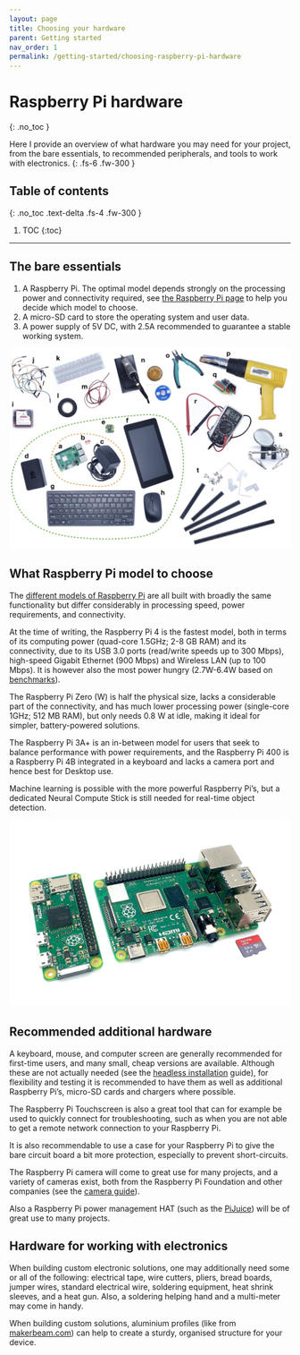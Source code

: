```yaml
---
layout: page
title: Choosing your hardware
parent: Getting started
nav_order: 1
permalink: /getting-started/choosing-raspberry-pi-hardware
---
```


# Raspberry Pi hardware
{: .no_toc }

Here I provide an overview of what hardware you may need for your project, from the bare essentials, to recommended peripherals, and tools to work with electronics.
{: .fs-6 .fw-300 }

## Table of contents
{: .no_toc .text-delta .fs-4 .fw-300 }

1. TOC
{:toc}
---

## The bare essentials

1. A Raspberry Pi. The optimal model depends strongly on the processing power and connectivity required, see [the Raspberry Pi page](raspberry-pi.html) to help you decide which model to choose.
2. A micro-SD card to store the operating system and user data.
3. A power supply of 5V DC, with 2.5A recommended to guarantee a stable working system.

[![Raspberry Pi Hardware](/assets/images/raspberry-pi-equipment.jpg?style=centerimgmed)](/assets/images/raspberry-pi-equipment.jpg)

## What Raspberry Pi model to choose
The [different models of Raspberry Pi](https://www.raspberrypi.org/products/) are all built with broadly the same functionality but differ considerably in processing speed, power requirements, and connectivity.

At the time of writing, the Raspberry Pi 4 is the fastest model, both in terms of its computing power (quad-core 1.5GHz; 2-8 GB RAM) and its connectivity, due to its USB 3.0 ports (read/write speeds up to 300 Mbps), high-speed Gigabit Ethernet (900 Mbps) and Wireless LAN (up to 100 Mbps). It is however also the most power hungry (2.7W-6.4W based on [benchmarks](https://www.pidramble.com/wiki/benchmarks/power-consumption)).

The Raspberry Pi Zero (W) is half the physical size, lacks a considerable part of the connectivity, and has much lower processing power (single-core 1GHz; 512 MB RAM), but only needs 0.8 W at idle, making it ideal for simpler, battery-powered solutions.

The Raspberry Pi 3A+ is an in-between model for users that seek to balance performance with power requirements, and the Raspberry Pi 400 is a Raspberry Pi 4B integrated in a keyboard and lacks a camera port and hence best for Desktop use.

Machine learning is possible with the more powerful Raspberry Pi’s, but a dedicated Neural Compute Stick is still needed for real-time object detection.

[![Raspberry Pi's](/assets/images/raspberry-pis.jpg?style=centerimgmed)](/assets/images/raspberry-pis.jpg)

## Recommended additional hardware
A keyboard, mouse, and computer screen are generally recommended for first-time users, and many small, cheap versions are available. Although these are not actually needed (see the [headless installation](gettomg=started/raspberry-pi-headless-setup.html) guide), for flexibility and testing it is recommended to have them as well as additional Raspberry Pi’s, micro-SD cards and chargers where possible.

The Raspberry Pi Touchscreen is also a great tool that can for example be used to quickly connect for troubleshooting, such as when you are not able to get a remote network connection to your Raspberry Pi.

It is also recommendable to use a case for your Raspberry Pi to give the bare circuit board a bit more protection, especially to prevent short-circuits.

The Raspberry Pi camera will come to great use for many projects, and a variety of cameras exist, both from the Raspberry Pi Foundation and other companies (see the [camera guide](http://)).

Also a Raspberry Pi power management HAT (such as the [PiJuice](https://uk.pi-supply.com/collections/pijuice)) will be of great use to many projects.

## Hardware for working with electronics
When building custom electronic solutions, one may additionally need some or all of the following: electrical tape, wire cutters, pliers, bread boards, jumper wires, standard electrical wire, soldering equipment, heat shrink sleeves, and a heat gun. Also, a soldering helping hand and a multi-meter may come in handy.

When building custom solutions, aluminium profiles (like from [makerbeam.com](http://makerbeam.com_)) can help to create a sturdy, organised structure for your device.
